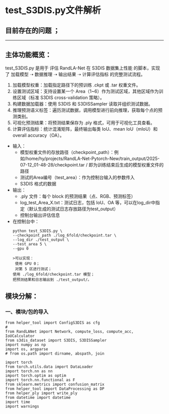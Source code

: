# test_S3DIS.py文件解析  

## 目前存在的问题 ；

---
## 主体功能概览：
test_S3DIS.py 是用于 评估 RandLA-Net 在 S3DIS 数据集上性能 的脚本，实现了 加载模型 ➝ 数据推理 ➝ 输出结果 ➝ 计算评估指标 的完整测试流程。  

1. 加载模型权重：加载指定路径下的预训练 .ckpt 或 .tar 权重文件。  
2. 设置测试区域：支持设置某一个 Area（1~6）作为测试区域，其他区域作为训练区域（标准 S3DIS cross-validation 策略）。
3. 构建数据加载器：使用 S3DIS 和 S3DISSampler 读取并组织测试数据。
4. 推理预测语义标签：遍历测试数据，调用模型进行前向推理，获取每个点的预测类别。
5. 可视化预测结果：将预测结果保存为 .ply 格式，可用于可视化工具查看。
6. 计算评估指标：统计混淆矩阵，最终输出每类 IoU、mean IoU（mIoU）和 overall accuracy（OA）。  
- 输入：
    - 模型权重文件的存放路径（checkpoint_path）：例如/home/hy/projects/RandLA-Net-Pytorch-New/train_output/2025-07-12_01-48-28/checkpoint.tar / 即为训练结束后生成的模型权重文件的路径
    - 测试的Area编号（test_area）：作为控制台输入的参数传入
    - S3DIS 格式的数据
- 输出：
    - .ply 文件：每个 block 的预测结果（点、RGB、预测标签）
    - log_test_Area_X.txt：测试日志，包括 IoU、OA 等，可以在log_dir中指定（默认生成的测试日志存放路径为test_output）
    - 控制台输出评估信息
- 在控制台中：
  ```
  python test_S3DIS.py \
  --checkpoint_path ./log_6fold/checkpoint.tar \
  --log_dir ./test_output \
  --test_area 5 \
  --gpu 0

  >可以实现：
   使用 GPU 0；
   对第 5 区进行测试；
  使用 ./log_6fold/checkpoint.tar 模型；
  把预测结果和日志输出到 ./test_output/。  

## 模块分解：
### 一、模块/包的导入
```
from helper_tool import ConfigS3DIS as cfg
# 
from RandLANet import Network, compute_loss, compute_acc, IoUCalculator
from s3dis_dataset import S3DIS, S3DISSampler
import numpy as np
import os, argparse
# from os.path import dirname, abspath, join

import torch
from torch.utils.data import DataLoader
import torch.nn as nn
import torch.optim as optim
import torch.nn.functional as F
from sklearn.metrics import confusion_matrix
from helper_tool import DataProcessing as DP
from helper_ply import write_ply
from datetime import datetime
import time
import warnings
```
